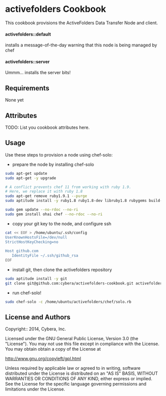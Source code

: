 activefolders Cookbook
==========
This cookbook provisions the ActiveFolders Data Transfer Node and client.

#### activefolders::default
installs a message-of-the-day warning that this node is being managed by chef

#### activefolders::server
Ummm... installs the server bits!  


Requirements
------------
None yet

Attributes
----------
TODO: List you cookbook attributes here.


Usage
-----
Use these steps to provision a node using chef-solo:

* prepare the node by installing chef-solo
```bash
sudo apt-get update
sudo apt-get -y upgrade

# A conflict prevents chef 11 from working with ruby 1.9.
# Here, we replace it with ruby 1.8
sudo apt-get remove ruby1.9.1 --purge
sudo aptitude install -y ruby1.8 ruby1.8-dev libruby1.8 rubygems build-essential wget 

sudo gem update --no-rdoc --no-ri
sudo gem install ohai chef --no-rdoc --no-ri
```

* copy your git key to the node, and configure ssh
```bash
cat << EOF > /home/ubuntu/.ssh/config
UserKnownHostsFile=/dev/null
StrictHostKeyChecking=no
   
Host github.com
   IdentityFile ~/.ssh/github_rsa
EOF
````

* install git, then clone the activefolders repository
```bash
sudo aptitude install -y git
git clone git@github.com:cybera/activefolders-cookbook.git activefolders
````

* run chef-solo!
```bash
sudo chef-solo -c /home/ubuntu/activefolders/chef/solo.rb 
````


License and Authors
-------------------
Copyright:: 2014, Cybera, Inc.

Licensed under the GNU General Public License, Version 3.0 (the "License").
You may not use this file except in compliance with the License. You 
may obtain obtain a copy of the License at


http://www.gnu.org/copyleft/gpl.html


Unless required by applicable law or agreed to in writing, software
distributed under the License is distributed on an "AS IS" BASIS,
WITHOUT WARRANTIES OR CONDITIONS OF ANY KIND, either express or implied.
See the License for the specific language governing permissions and 
limitations under the License.
